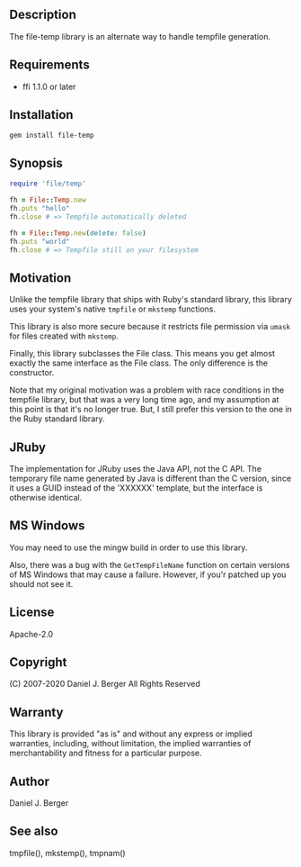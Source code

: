 ## Description
The file-temp library is an alternate way to handle tempfile generation.

## Requirements
* ffi 1.1.0 or later

## Installation
`gem install file-temp`

## Synopsis
```ruby
require 'file/temp'

fh = File::Temp.new
fh.puts "hello"
fh.close # => Tempfile automatically deleted

fh = File::Temp.new(delete: false)
fh.puts "world"
fh.close # => Tempfile still on your filesystem
```

## Motivation
Unlike the tempfile library that ships with Ruby's standard library, this
library uses your system's native `tmpfile` or `mkstemp` functions.
   
This library is also more secure because it restricts file permission via
`umask` for files created with `mkstemp`.

Finally, this library subclasses the File class. This means you get almost
exactly the same interface as the File class. The only difference is the
constructor.

Note that my original motivation was a problem with race conditions in
the tempfile library, but that was a very long time ago, and my assumption
at this point is that it's no longer true. But, I still prefer this version
to the one in the Ruby standard library.

## JRuby
The implementation for JRuby uses the Java API, not the C API. The
temporary file name generated by Java is different than the C version,
since it uses a GUID instead of the 'XXXXXX' template, but the
interface is otherwise identical.

## MS Windows
You may need to use the mingw build in order to use this library.

Also, there was a bug with the `GetTempFileName` function on certain versions
of MS Windows that may cause a failure. However, if you'r patched up you
should not see it. 

## License
Apache-2.0

## Copyright
(C) 2007-2020 Daniel J. Berger
All Rights Reserved

## Warranty
This library is provided "as is" and without any express or
implied warranties, including, without limitation, the implied
warranties of merchantability and fitness for a particular purpose.

## Author
Daniel J. Berger

## See also
tmpfile(), mkstemp(), tmpnam()
